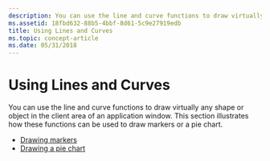 ```yaml
---
description: You can use the line and curve functions to draw virtually any shape or object in the client area of an application window. This section illustrates how these functions can be used to draw markers or a pie chart.
ms.assetid: 18fbd632-88b5-4bbf-8d61-5c9e27919edb
title: Using Lines and Curves
ms.topic: concept-article
ms.date: 05/31/2018
---
```


# Using Lines and Curves

You can use the line and curve functions to draw virtually any shape or object in the client area of an application window. This section illustrates how these functions can be used to draw markers or a pie chart.

-   [Drawing markers](drawing-markers.md)
-   [Drawing a pie chart](drawing-a-pie-chart.md)

 

 



